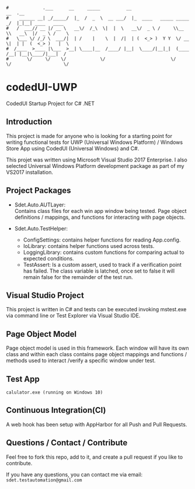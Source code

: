 ```                                                                      
#             .___      __     _____          __                         __  .__               
#    ______ __| _/_____/  |_  /  _  \  __ ___/  |_  ____   _____ _____ _/  |_|__| ____   ____  
#   /  ___// __ |/ __ \   __\/  /_\  \|  |  \   __\/  _ \ /     \\__  \\   __\  |/  _ \ /    \ 
#   \___ \/ /_/ \  ___/|  | /    |    \  |  /|  | (  <_> )  Y Y  \/ __ \|  | |  (  <_> )   |  \
#  /____  >____ |\___  >__| \____|__  /____/ |__|  \____/|__|_|  (____  /__| |__|\____/|___|  /
#       \/     \/    \/             \/                         \/     \/                    \/ 
```
# codedUI-UWP
CodedUI Startup Project for C# .NET


Introduction
------------
This project is made for anyone who is looking for a starting point for writing functional tests for UWP (Universal Windows Platform) / Windows Store App using CodedUI (Universal Windows) and C#.

This projet was written using Microsoft Visual Studio 2017 Enterprise.   I also selected Universal Windows Platform development package as part of my VS2017 installation.


Project Packages
-----
* Sdet.Auto.AUTLayer:  
Contains class files for each win app window being tested.  Page object definitions / mappings, and functions for interacting with page objects.

* Sdet.Auto.TestHelper:  
    - ConfigSettings: contains helper functions for reading App.config.  
    - IoLibrary: contains helper functions used across tests.  
    - LoggingLibrary: contains custom functions for comparing actual to expected conditions.  
    - TestAssert: Is a custom assert, used to track if a verification point has failed.  The class variable is latched, once set to false it will remain false for the remainder of the test run. 

Visual Studio Project
-----
This project is written in C# and tests can be executed invoking mstest.exe via command line or Test Explorer via Visual Studio IDE. 


Page Object Model
-----
Page object model is used in this framework.  Each window will have its own class and within each class contains page object mappings and functions / methods used to interact /verify a specific window under test.  


Test App 
-----
    calulator.exe (running on Windows 10)
 
 
Continuous Integration(CI)
------------
A web hook has been setup with AppHarbor for all Push and Pull Requests.
 

Questions / Contact / Contribute
------------
Feel free to fork this repo, add to it, and create a pull request if you like to contribute.  

If you have any questions, you can contact me via email: `sdet.testautomation@gmail.com`